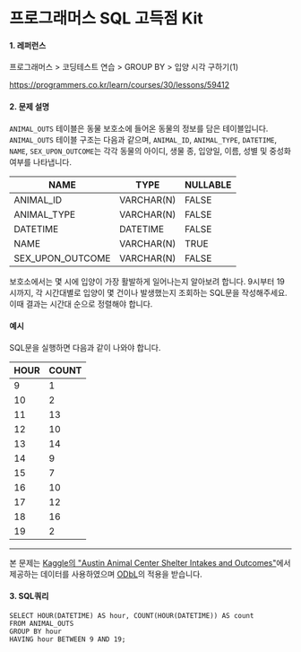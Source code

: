 # 프로그래머스 SQL 고득점 Kit
#### 1. 레퍼런스
프로그래머스 > 코딩테스트 연습 > GROUP BY > 입양 시각 구하기(1)

https://programmers.co.kr/learn/courses/30/lessons/59412

#### 2. 문제 설명
`ANIMAL_OUTS` 테이블은 동물 보호소에 들어온 동물의 정보를 담은 테이블입니다. `ANIMAL_OUTS` 테이블 구조는 다음과 같으며,
 `ANIMAL_ID`, `ANIMAL_TYPE`, `DATETIME`, `NAME`, `SEX_UPON_OUTCOME`는 각각 
 동물의 아이디, 생물 종, 입양일, 이름, 성별 및 중성화 여부를 나타냅니다.

| NAME | TYPE | NULLABLE |  
| --- | --- | --- |  
| ANIMAL_ID | VARCHAR(N) | FALSE |  
| ANIMAL_TYPE | VARCHAR(N) | FALSE |  
| DATETIME | DATETIME | FALSE |
| NAME | VARCHAR(N) | TRUE |
| SEX_UPON_OUTCOME | VARCHAR(N) | FALSE |

보호소에서는 몇 시에 입양이 가장 활발하게 일어나는지 알아보려 합니다. 
9시부터 19시까지, 각 시간대별로 입양이 몇 건이나 발생했는지 조회하는 SQL문을 작성해주세요. 
이때 결과는 시간대 순으로 정렬해야 합니다.

#### 예시
SQL문을 실행하면 다음과 같이 나와야 합니다.

HOUR | COUNT
|---|---|
9  |    1
10 |    2
11 |    13
12 | 	10
13 | 	14
14 | 	9
15 | 	7
16 | 	10
17 | 	12
18 | 	16
19 | 	2

---
본 문제는 [Kaggle의 "Austin Animal Center Shelter Intakes and Outcomes"](https://www.kaggle.com/aaronschlegel/austin-animal-center-shelter-intakes-and-outcomes)에서 제공하는 데이터를 사용하였으며 [ODbL](https://opendatacommons.org/licenses/odbl/1.0/)의 적용을 받습니다.


#### 3. SQL쿼리
```mysql
SELECT HOUR(DATETIME) AS hour, COUNT(HOUR(DATETIME)) AS count
FROM ANIMAL_OUTS 
GROUP BY hour
HAVING hour BETWEEN 9 AND 19;
```


